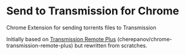 Send to Transmission for Chrome
===============================

Chrome Extension for sending torrents files to Transmission

Initially based on [Transmission Remote Plus](https://chrome.google.com/webstore/detail/gfpmpadkekeahaihamlppljnegbbkoff) (cherepanov/chrome-transmission-remote-plus) but rewritten from scratches.